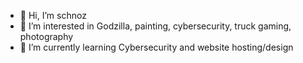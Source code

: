 - 👋 Hi, I’m schnoz
- 👀 I’m interested in Godzilla, painting, cybersecurity, truck gaming, photography  
- 🌱 I’m currently learning Cybersecurity and website hosting/design


<!---
schnostrils/schnostrils is a ✨ special ✨ repository because its `README.md` (this file) appears on your GitHub profile.
You can click the Preview link to take a look at your changes.
--->
